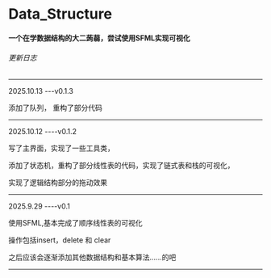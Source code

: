 # Data\_Structure

#### 一个在学数据结构的大二蒟蒻，尝试使用SFML实现可视化









###### 更新日志

-------------------------------------------------------------------------------------
2025.10.13 ---v0.1.3

添加了队列，
重构了部分代码

-------------------------------------------------------------------------------------

2025.10.12  ----v0.1.2

写了主界面，实现了一些工具类，

添加了状态机，重构了部分线性表的代码，实现了链式表和栈的可视化，

实现了逻辑结构部分的拖动效果

-------------------------------------------------------------------------------------

2025.9.29  ----v0.1

使用SFML,基本完成了顺序线性表的可视化

操作包括insert，delete 和 clear

之后应该会逐渐添加其他数据结构和基本算法......的吧

-------------------------------------------------------------------------------------


